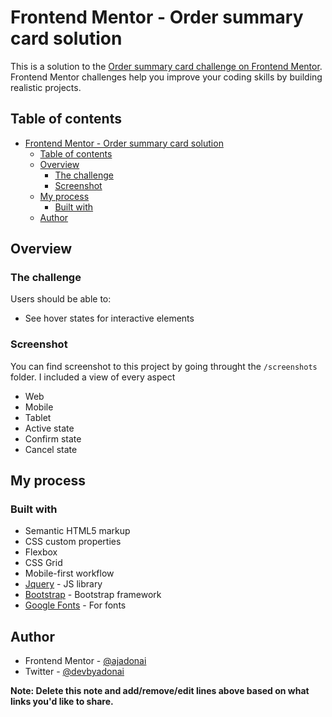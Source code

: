 # Frontend Mentor - Order summary card solution

This is a solution to the [Order summary card challenge on Frontend Mentor](https://www.frontendmentor.io/challenges/order-summary-component-QlPmajDUj). Frontend Mentor challenges help you improve your coding skills by building realistic projects.

## Table of contents

- [Frontend Mentor - Order summary card solution](#frontend-mentor---order-summary-card-solution)
  - [Table of contents](#table-of-contents)
  - [Overview](#overview)
    - [The challenge](#the-challenge)
    - [Screenshot](#screenshot)
  - [My process](#my-process)
    - [Built with](#built-with)
  - [Author](#author)

## Overview

### The challenge

Users should be able to:

- See hover states for interactive elements

### Screenshot

You can find screenshot to this project by going throught the `/screenshots` folder. I included a view of every aspect

- Web
- Mobile
- Tablet
- Active state
- Confirm state
- Cancel state

## My process

### Built with

- Semantic HTML5 markup
- CSS custom properties
- Flexbox
- CSS Grid
- Mobile-first workflow
- [Jquery](https://jquery.com/) - JS library
- [Bootstrap](https://getbootstrap.com/) - Bootstrap framework
- [Google Fonts](https://fonts.google.com/) - For fonts

## Author

- Frontend Mentor - [@ajadonai](https://www.frontendmentor.io/profile/ajadonai)
- Twitter - [@devbyadonai](https://www.twitter.com/devbyadonai)

**Note: Delete this note and add/remove/edit lines above based on what links you'd like to share.**

